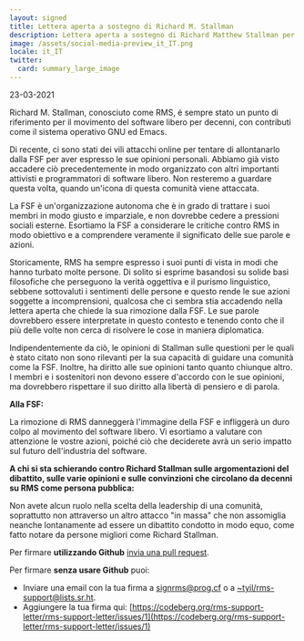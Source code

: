 ```yaml
---
layout: signed
title: Lettera aperta a sostegno di Richard M. Stallman
description: Lettera aperta a sostegno di Richard Matthew Stallman per essere reintegrato nella Free Software Foundation
image: /assets/social-media-preview_it_IT.png
locale: it_IT
twitter:
  card: summary_large_image
---
```


23-03-2021

Richard M. Stallman, conosciuto come RMS,
é sempre stato un punto di riferimento per
il movimento del software libero per decenni,
con contributi come il sistema operativo GNU
ed Emacs.

Di recente, ci sono stati dei vili attacchi online
per tentare di allontanarlo dalla FSF 
per aver espresso le sue opinioni personali. Abbiamo già visto 
accadere ciò precedentemente in modo organizzato con altri 
importanti attivisti e programmatori di software libero. 
Non resteremo a guardare questa volta, quando un'icona 
di questa comunità viene attaccata.

La FSF è un'organizzazione autonoma che è in grado di trattare 
i suoi membri in modo giusto e imparziale, e non dovrebbe 
cedere a pressioni sociali esterne. Esortiamo la 
FSF a considerare le critiche contro RMS in modo obiettivo 
e a comprendere veramente il significato delle sue parole e azioni.

Storicamente, RMS ha sempre espresso i suoi punti di vista in modi 
che hanno turbato molte persone. Di solito si esprime basandosi su 
solide basi filosofiche che perseguono la verità oggettiva 
e il purismo linguistico, sebbene sottovaluti i
sentimenti delle persone e questo rende le sue azioni 
soggette a incomprensioni, qualcosa che ci sembra stia accadendo
nella lettera aperta che chiede la sua rimozione dalla FSF.
Le sue parole dovrebbero essere interpretate in questo contesto e 
tenendo conto che il più delle volte 
non cerca di risolvere le cose in maniera diplomatica.

Indipendentemente da ciò, le opinioni di Stallman sulle questioni 
per le quali è stato citato non sono rilevanti per 
la sua capacità di guidare una comunità come la FSF. 
Inoltre, ha diritto alle sue opinioni tanto quanto chiunque altro.
I membri e i sostenitori non devono 
essere d'accordo con le sue opinioni, ma dovrebbero rispettare 
il suo diritto alla libertà di pensiero e di parola.

**Alla FSF:**

La rimozione di RMS danneggerà l'immagine della FSF e infliggerà 
un duro colpo al movimento del software libero.
Vi esortiamo a valutare con attenzione le vostre azioni,
poiché ciò che deciderete avrà un serio impatto
sul futuro dell'industria del software.


**A chi si sta schierando contro Richard Stallman
sulle argomentazioni del dibattito, sulle varie opinioni e sulle convinzioni
che circolano da decenni su RMS come persona pubblica:**
    
Non avete alcun ruolo nella scelta della leadership di una comunità,
soprattutto non attraverso un altro attacco "in massa" che non assomiglia
neanche lontanamente ad essere un dibattito condotto in modo equo, come
fatto notare da persone migliori come Richard Stallman.

Per firmare **utilizzando Github** [invia una pull request](https://github.com/rms-support-letter/rms-support-letter.github.io/pulls).

Per firmare **senza usare Github** puoi:
- Inviare una email con la tua firma a [signrms@prog.cf](mailto:signrms@prog.cf) o a [~tyil/rms-support@lists.sr.ht](mailto:~tyil/rms-support@lists.sr.ht).
- Aggiungere la tua firma qui: [https://codeberg.org/rms-support-letter/rms-support-letter/issues/1](https://codeberg.org/rms-support-letter/rms-support-letter/issues/1)
